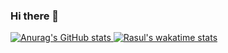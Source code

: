 ### Hi there 👋

[![Anurag's GitHub stats](https://github-readme-stats.vercel.app/api?username=Rassska&show_icons=true&theme=tokyonight)
](https://github.com/anuraghazra/github-readme-stats)
[![Rasul's wakatime stats](https://github-readme-stats.vercel.app/api/wakatime?username=Rassska)](https://github.com/anuraghazra/github-readme-stats)

